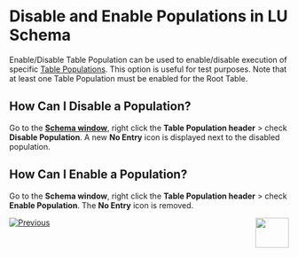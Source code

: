 # Disable and Enable Populations in LU Schema

Enable/Disable Table Population can be used to enable/disable execution of specific [Table Populations](/articles/07_table_population/01_table_population_overview.md). This option is useful for test purposes. 
Note that at least one Table Population must be enabled for the Root Table.


## How Can I Disable a Population? 
Go to the [**Schema window**](/articles/03_logical_units/03_LU_schema_window.md), right click the **Table Population header** > check **Disable Population**. A new **No Entry** icon is displayed next to the disabled population.

## How Can I Enable a Population?
Go to the **Schema window**, right click the **Table Population header** > check **Enable Population**. The **No Entry** icon is removed. 


[![Previous](/articles/images/Previous.png)](/articles/03_logical_units/12_LU_hierarchy_and_linking_table_population.md)[<img align="right" width="60" height="54" src="/articles/images/Next.png">](/articles/03_logical_units/14_edit%20enrichment%20order.md)
